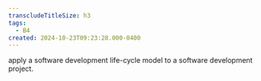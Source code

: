 ```yaml
---
transcludeTitleSize: h3
tags:
  - B4
created: 2024-10-23T09:23:28.000-0400
---
```

apply a software development life-cycle model to a software development project.